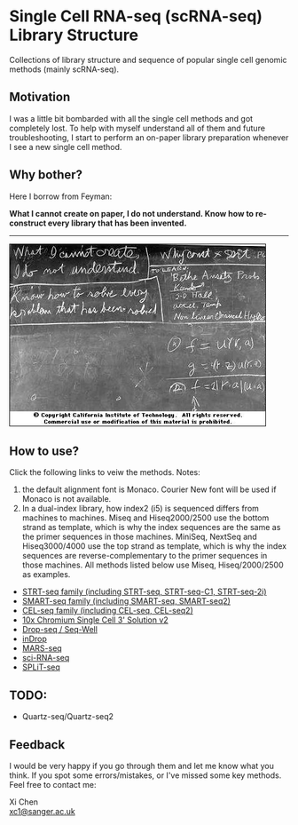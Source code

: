 # Single Cell RNA-seq (scRNA-seq) Library Structure
Collections of library structure and sequence of popular single cell genomic methods (mainly scRNA-seq).

## Motivation

I was a little bit bombarded with all the single cell methods and got completely lost. To help with myself understand all of them and future troubleshooting, I start to perform an on-paper library preparation whenever I see a new single cell method.

## Why bother?

Here I borrow from Feyman:

**What I cannot create on paper, I do not understand. Know how to re-construct every library that has been invented.**

----

![](data/feyman.jpeg)

## How to use?

Click the following links to veiw the methods. Notes:

1. the default alignment font is Monaco. Courier New font will be used if Monaco is not available.
2. In a dual-index library, how index2 (i5) is sequenced differs from machines to machines. Miseq and Hiseq2000/2500 use the bottom strand as template, which is why the index sequences are the same as the primer sequences in those machines. MiniSeq, NextSeq and Hiseq3000/4000 use the top strand as template, which is why the index sequences are reverse-complementary to the primer sequences in those machines. All methods listed below use Miseq, Hiseq/2000/2500 as examples.

- [STRT-seq family (including STRT-seq, STRT-seq-C1, STRT-seq-2i)](https://teichlab.github.io/scg_lib_structs/STRT-seq_family.html)
- [SMART-seq family (including SMART-seq, SMART-seq2)](https://teichlab.github.io/scg_lib_structs/SMART-seq_family.html)
- [CEL-seq family (including CEL-seq, CEL-seq2)](https://teichlab.github.io/scg_lib_structs/CEL-seq_family.html)
- [10x Chromium Single Cell 3' Solution v2](https://teichlab.github.io/scg_lib_structs/10xChromium.html)
- [Drop-seq / Seq-Well](https://teichlab.github.io/scg_lib_structs/Drop-seq.html)
- [inDrop](https://teichlab.github.io/scg_lib_structs/inDrop.html)
- [MARS-seq](https://teichlab.github.io/scg_lib_structs/MARS-seq.html)
- [sci-RNA-seq](https://teichlab.github.io/scg_lib_structs/sci-RNA-seq.html)
- [SPLiT-seq](https://teichlab.github.io/scg_lib_structs/SPLiT-seq.html)

## TODO:

- Quartz-seq/Quartz-seq2

## Feedback

I would be very happy if you go through them and let me know what you think. If you spot some errors/mistakes, or I've missed some key methods. Feel free to contact me:

Xi Chen  
xc1@sanger.ac.uk
